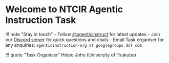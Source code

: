 # Welcome to NTCIR Agentic Instruction Task

!!! note "Stay in touch"
    - Follow [@agenticinstruct](https://x.com/agenticinstruct) for latest updates
    - Join our [Discord server](http://discord.gg/zvXkNKtEGa) for quick questions and chats
    - Email Task organiser for any enquiries: `agenticinstruction-org at googlegroups dot com`

!!! quote "Task Organiser"
    Hideo Joho (University of Tsukuba)